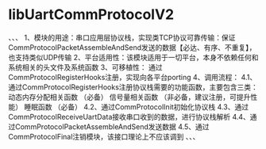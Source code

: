 # libUartCommProtocolV2
、、、
1、模块的用途：串口应用层协议栈，实现类TCP协议可靠传输：保证CommProtocolPacketAssembleAndSend发送的数据【必达、有序、不重复】，也支持类似UDP传输
2、平台适用性：该模块适用于一切平台，本身不依赖任何和系统相关的头文件及系统函数
3、可移植性：  通过CommProtocolRegisterHooks注册，实现向各平台porting
4、调用流程：
4.1、通过CommProtocolRegisterHooks注册协议栈需要的功能函数，主要包含三类：动态内存分配相关函数 （必备）
                                                                  信号量相关函数      （非必备，建议注册，可提升性能）
                                                                  睡眠函数           （必备）
4.2、通过CommProtocolInit初始化协议栈
4.3、通过CommProtocolReceiveUartData接收串口收到的数据，进行协议栈解析
4.4、通过CommProtocolPacketAssembleAndSend发送数据
4.5、通过CommProtocolFinal注销模块，该接口理论上不应该调到
、、、
